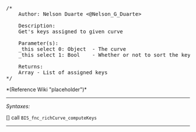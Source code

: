 <pre>/*
	Author: Nelson Duarte <@Nelson_G_Duarte>

	Description:
	Get's keys assigned to given curve

	Parameter(s):
	_this select 0: Object 	- The curve
	_this select 1: Bool	- Whether or not to sort the keys by time

	Returns:
	Array - List of assigned keys
*/</pre>*(Reference Wiki "placeholder")*<!-- Remove this after fill-in -->


---
*Syntaxes:*

[] call `BIS_fnc_richCurve_computeKeys`

---
